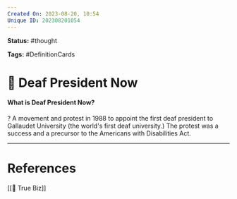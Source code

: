 ```yaml
---
Created On: 2023-08-20, 10:54
Unique ID: 202308201054
---
```

**Status:** #thought 

**Tags:** #DefinitionCards 

# 🙉 Deaf President Now

#### What is Deaf President Now?
?
A movement and protest in 1988 to appoint the first deaf president to Gallaudet University (the world's first deaf university.)
The protest was a success and a precursor to the Americans with Disabilities Act. 
<!--SR:!2025-06-15,367,230-->


---
# References
[[🙉 True Biz]]
